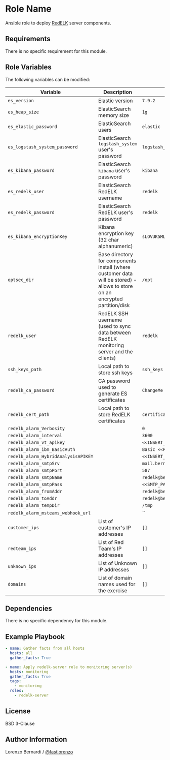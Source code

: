 Role Name
=========

Ansible role to deploy [RedELK](https://github.com/outflanknl/RedELK/) server components.

Requirements
------------

There is no specific requirement for this module.

Role Variables
--------------

The following variables can be modified:

| Variable | Description | Default value |
|----------|-------------|---------------|
| `es_version` | Elastic version | `7.9.2` |
| `es_heap_size` | ElasticSearch memory size | `1g` |
| `es_elastic_password` | ElasticSearch users | `elastic` |
| `es_logstash_system_password` | ElasticSearch `logstash_system` user's password | `logstash_system` |
| `es_kibana_password` | ElasticSearch `kibana` user's password | `kibana` |
| `es_redelk_user` | ElasticSearch RedELK username | `redelk` |
| `es_redelk_password` | ElasticSearch RedELK user's password | `redelk` |
| `es_kibana_encryptionKey` | Kibana encryption key (32 char alphanumeric) | `sLOVUK5MLv0VDhKsMlQcjgAaSMLXLLVy` |
| `optsec_dir` | Base directory for components install (where customer data will be stored) - allows to store on an encrypted partition/disk | `/opt` |
| `redelk_user` | RedELK SSH username (used to sync data between RedELK monitoring server and the clients) | `redelk` |
| `ssh_keys_path` | Local path to store ssh keys | `ssh_keys` |
| `redelk_ca_password` | CA password used to generate ES certificates | `ChangeMe` |
| `redelk_cert_path` | Local path to store RedELK certificates | `certificates/redelk` |
| `redelk_alarm_Verbosity` |  | `0` |
| `redelk_alarm_interval` |  | `3600` |
| `redelk_alarm_vt_apikey` |  | `<<INSERT_API_KEY>>` |
| `redelk_alarm_ibm_BasicAuth` |  | `Basic <<REPLACE>>` |
| `redelk_alarm_HybridAnalysisAPIKEY` |  | `<<INSERT_API_KEY>>` |
| `redelk_alarm_smtpSrv` |  | `mail.bernardi.be` |
| `redelk_alarm_smtpPort` |  | `587` |
| `redelk_alarm_smtpName` |  | `redelk@bernardi.be` |
| `redelk_alarm_smtpPass` |  | `<<SMTP_PASS>>` |
| `redelk_alarm_fromAddr` |  | `redelk@bernardi.be` |
| `redelk_alarm_toAddr` |  | `redelk@bernardi.be` |
| `redelk_alarm_tempDir` |  | `/tmp` |
| `redelk_alarm_msteams_webhook_url` |  | `` |
| `customer_ips` | List of customer's IP addresses | `[]` |
| `redteam_ips` | List of Red Team's IP addresses | `[]` |
| `unknown_ips` | List of Unknown IP addresses | `[]` |
| `domains` | List of domain names used for the exercise | `[]` |

Dependencies
------------

There is no specific dependency for this module.

Example Playbook
----------------

```yaml
- name: Gather facts from all hosts
  hosts: all
  gather_facts: True

- name: Apply redelk-server role to monitoring server(s)
  hosts: monitoring
  gather_facts: True
  tags:
    - monitoring
  roles:
    - redelk-server
```

License
-------

BSD 3-Clause

Author Information
------------------

Lorenzo Bernardi / [@fastlorenzo](https://twitter.com/fastlorenzo)

